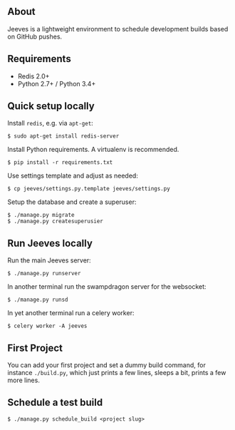 ## About
Jeeves is a lightweight environment to schedule development builds based on GitHub pushes.

## Requirements
* Redis 2.0+
* Python 2.7+ / Python 3.4+

## Quick setup locally

Install `redis`, e.g. via `apt-get`:
```
$ sudo apt-get install redis-server
```

Install Python requirements. A virtualenv is recommended.
```
$ pip install -r requirements.txt
```

Use settings template and adjust as needed:
```
$ cp jeeves/settings.py.template jeeves/settings.py
```

Setup the database and create a superuser:
```
$ ./manage.py migrate
$ ./manage.py createsuperusier
```

## Run Jeeves locally
Run the main Jeeves server:
```
$ ./manage.py runserver
```
In another terminal run the swampdragon server for the websocket:
```
$ ./manage.py runsd
```
In yet another terminal run a celery worker:
```
$ celery worker -A jeeves
```

## First Project
You can add your first project and set a dummy build command, for instance `./build.py`,
which just prints a few lines, sleeps a bit, prints a few more lines.

## Schedule a test build
```
$ ./manage.py schedule_build <project slug>
```
